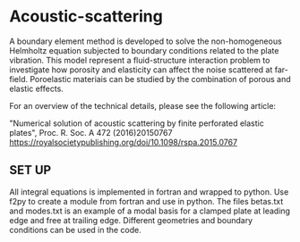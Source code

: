 # Acoustic-scattering

A boundary element method is developed to solve the non-homogeneous Helmholtz equation subjected to boundary conditions related to the plate vibration. This model represent a fluid-structure interaction problem to investigate how porosity and elasticity can affect the noise scattered at far-field. Poroelastic materiais can be studied by the combination of porous and elastic effects.

For an overview of the technical details, please see the following article:

"Numerical solution of acoustic scattering by finite perforated elastic plates", Proc. R. Soc. A 472 (2016)20150767 
https://royalsocietypublishing.org/doi/10.1098/rspa.2015.0767

## SET UP

All integral equations is implemented in fortran and wrapped to python. Use f2py to create a module from fortran and use in python.
The files betas.txt and modes.txt is an example of a modal basis for a clamped plate at leading edge and free at trailing edge. Different geometries and boundary conditions can be used in the code.
